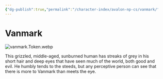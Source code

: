 ```yaml
---
{"dg-publish":true,"permalink":"/character-index/avalon-np-cs/vanmark/","title":"Vanmark","tags":["JournalEntryPage"]}
---
```


# Vanmark
![vanmark.Token.webp](/img/user/Voidbound%20token%20images/vanmark.Token.webp)

This grizzled, middle-aged, sunburned human has streaks of grey in his short hair and deep eyes that have seen much of the world, both good and evil. He humbly tends to the steeds, but any perceptive person can see that there is more to Vanmark than meets the eye.